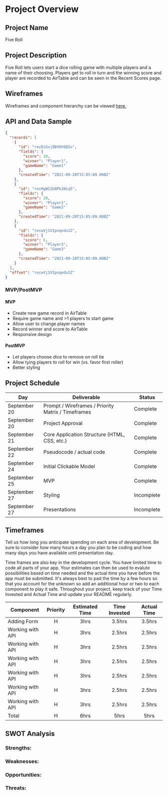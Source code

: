 # Project Overview

## Project Name

Five Roll

## Project Description

Five Roll lets users start a dice rolling game with multiple players and a name of their choosing. Players get to roll in turn and the winning score and player are recorded to AirTable and can be seen in the Recent Scores page.

## Wireframes

Wireframes and component hierarchy can be viewed [here.](https://whimsical.com/five-roll-9eLVUUW9J5wTsGZgWgUn7g)

## API and Data Sample

```json
{
  "records": [
    {
      "id": "recDiGvjQBVDV0QIu",
      "fields": {
        "score": 10,
        "winner": "Player1",
        "gameName": "Game1"
      },
      "createdTime": "2021-09-20T15:05:09.000Z"
    },
    {
      "id": "recHgW12b8Pk1Niq5",
      "fields": {
        "score": 20,
        "winner": "Player2",
        "gameName": "Game2"
      },
      "createdTime": "2021-09-20T15:05:09.000Z"
    },
    {
      "id": "recwVj1VIpnqedu1Z",
      "fields": {
        "score": 6,
        "winner": "Player3",
        "gameName": "Game3"
      },
      "createdTime": "2021-09-20T15:05:09.000Z"
    }
  ],
  "offset": "recwVj1VIpnqedu1Z"
}
```

### MVP/PostMVP

#### MVP

- Create new game record in AirTable
- Require game name and >1 players to start game
- Allow user to change player names
- Record winner and score to AirTable
- Responsive design

#### PostMVP

- Let players choose dice to remove on roll tie
- Allow tying players to roll for win (vs. favor first roller)
- Better styling

## Project Schedule

| Day          | Deliverable                                        | Status     |
| ------------ | -------------------------------------------------- | ---------- |
| September 20 | Prompt / Wireframes / Priority Matrix / Timeframes | Complete   |
| September 20 | Project Approval                                   | Complete   |
| September 21 | Core Application Structure (HTML, CSS, etc.)       | Complete   |
| September 22 | Pseudocode / actual code                           | Complete   |
| September 24 | Initial Clickable Model                            | Complete   |
| September 25 | MVP                                                | Complete   |
| September 27 | Styling                                            | Incomplete |
| September 27 | Presentations                                      | Incomplete |

## Timeframes

Tell us how long you anticipate spending on each area of development. Be sure to consider how many hours a day you plan to be coding and how many days you have available until presentation day.

Time frames are also key in the development cycle. You have limited time to code all parts of your app. Your estimates can then be used to evalute possibilities based on time needed and the actual time you have before the app must be submitted. It's always best to pad the time by a few hours so that you account for the unknown so add an additional hour or two to each component to play it safe. Throughout your project, keep track of your Time Invested and Actual Time and update your README regularly.

| Component        | Priority | Estimated Time | Time Invested | Actual Time |
| ---------------- | :------: | :------------: | :-----------: | :---------: |
| Adding Form      |    H     |      3hrs      |    3.5hrs     |   3.5hrs    |
| Working with API |    H     |      3hrs      |    2.5hrs     |   2.5hrs    |
| Working with API |    H     |      3hrs      |    2.5hrs     |   2.5hrs    |
| Working with API |    H     |      3hrs      |    2.5hrs     |   2.5hrs    |
| Working with API |    H     |      3hrs      |    2.5hrs     |   2.5hrs    |
| Working with API |    H     |      3hrs      |    2.5hrs     |   2.5hrs    |
| Working with API |    H     |      3hrs      |    2.5hrs     |   2.5hrs    |
| Total            |    H     |      6hrs      |     5hrs      |    5hrs     |

## SWOT Analysis

### Strengths:

### Weaknesses:

### Opportunities:

### Threats:
